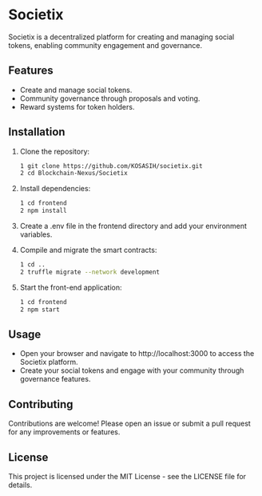 # Societix

Societix is a decentralized platform for creating and managing social tokens, enabling community engagement and governance.

## Features

- Create and manage social tokens.
- Community governance through proposals and voting.
- Reward systems for token holders.

## Installation

1. Clone the repository:

   ```bash
   1 git clone https://github.com/KOSASIH/societix.git
   2 cd Blockchain-Nexus/Societix
   ```

2. Install dependencies:

   ```bash
   1 cd frontend
   2 npm install
   ```

3. Create a .env file in the frontend directory and add your environment variables.

4. Compile and migrate the smart contracts:

   ```bash
   1 cd ..
   2 truffle migrate --network development
   ```

5. Start the front-end application:

   ```bash
   1 cd frontend
   2 npm start
   ```

## Usage
- Open your browser and navigate to http://localhost:3000 to access the Societix platform.
- Create your social tokens and engage with your community through governance features.

## Contributing
Contributions are welcome! Please open an issue or submit a pull request for any improvements or features.

## License
This project is licensed under the MIT License - see the LICENSE file for details.

